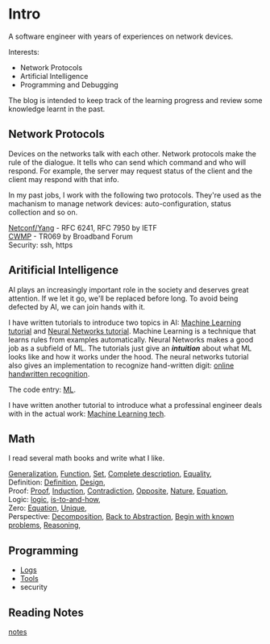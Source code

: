# Intro

A software engineer with years of experiences on network devices.

Interests:

* Network Protocols
* Artificial Intelligence
* Programming and Debugging

The blog is intended to keep track of the learning progress
and review some knowledge learnt in the past.

## Network Protocols

Devices on the networks talk with each other.
Network protocols make the rule of the dialogue.
It tells who can send which command and who will respond.
For example, the server may request status of the client
and the client may respond with that info.

In my past jobs, I work with the following two protocols.
They're used as the machanism to manage network devices:
auto-configuration, status collection and so on.

[Netconf/Yang](https://en.wikipedia.org/wiki/NETCONF) - RFC 6241, RFC 7950 by IETF  
[CWMP](https://en.wikipedia.org/wiki/TR-069) - TR069 by Broadband Forum  
Security: ssh, https

## Aritificial Intelligence

AI plays an increasingly important role in the society and
deserves great attention. If we let it go, we'll be
replaced before long. To avoid being defected by AI,
we can join hands with it.

I have written tutorials to introduce two topics in AI:
[Machine Learning tutorial](./ml_tutorials/ml_tutorials.md) and
[Neural Networks tutorial](./neural_networks/neural_networks.md).
Machine Learning is a technique that learns rules from examples automatically.
Neural Networks makes a good job as a subfield of ML.
The tutorials just give an ***intuition*** about what ML looks like
and how it works under the hood. The neural networks tutorial also gives
an implementation to recognize hand-written digit:
[online handwritten recognition](./neural_networks/implementation.md).

The code entry: [ML](https://github.com/hzget/machine-learning).

I have written another tutorial to introduce what
a professinal engineer deals with in the actual work:
[Machine Learning tech](./ml_tech/ml_tech.md).

## Math

I read several math books and write what I like.

[Generalization](./math/generalization.md),
[Function](./math/function.md),
[Set](./math/set.md),
[Complete description](./math/complete.md),
[Equality](./math/equality.md),  
Definition:
[Definition](./math/definition.md),
[Design](./math/design.md),  
Proof:
[Proof](./math/proof_method.md),
[Induction](./math/proof/induction.md),
[Contradiction](./math/proof/contradiction.md),
[Opposite](./math/proof/opposite.md),
[Nature](./math/proof/nature.md),
[Equation](./math/zero/equation.md),  
Logic:
[logic](./math/logic/logic.md),
[is-to-and-how](./math/logic/is_to.md),  
Zero:
[Equation](./math/zero/equation.md),
[Unique](./math/zero/uniqueness.md),  
Perspective:
[Decomposition](./math/perspective/decomposition.md),
[Back to Abstraction](./math/perspective/back_to_abstraction.md),
[Begin with known problems](./math/perspective/known.md),
[Reasoning](./math/perspective/reasoning.md),  

## Programming

* [Logs](./programming/log.md)
* [Tools](./programming/tools/tools.md)
* security

## Reading Notes

[notes](./notes/note.md)
